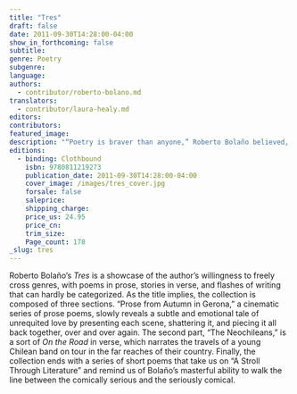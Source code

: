 ```yaml
---
title: "Tres"
draft: false
date: 2011-09-30T14:28:00-04:00
show_in_forthcoming: false
subtitle:
genre: Poetry
subgenre:
language:
authors:
  - contributor/roberto-bolano.md
translators:
  - contributor/laura-healy.md
editors:
contributors:
featured_image:
description: "“Poetry is braver than anyone,” Roberto Bolaño believed, and the proof is here in Tres, his most inventive and bracing poetry collection. "
editions:
  - binding: Clothbound
    isbn: 9780811219273
    publication_date: 2011-09-30T14:28:00-04:00
    cover_image: /images/tres_cover.jpg
    forsale: false
    saleprice:
    shipping_charge:
    price_us: 24.95
    price_cn:
    trim_size:
    Page_count: 178
_slug: tres
---
```


Roberto Bolaño’s _Tres_ is a showcase of the author’s willingness to freely cross genres, with poems in prose, stories in verse, and flashes of writing that can hardly be categorized. As the title implies, the collection is composed of three sections. “Prose from Autumn in Gerona,” a cinematic series of prose poems, slowly reveals a subtle and emotional tale of unrequited love by presenting each scene, shattering it, and piecing it all back together, over and over again. The second part, “The Neochileans,” is a sort of _On the Road_ in verse, which narrates the travels of a young Chilean band on tour in the far reaches of their country. Finally, the collection ends with a series of short poems that take us on “A Stroll Through Literature” and remind us of Bolaño’s masterful ability to walk the line between the comically serious and the seriously comical.

